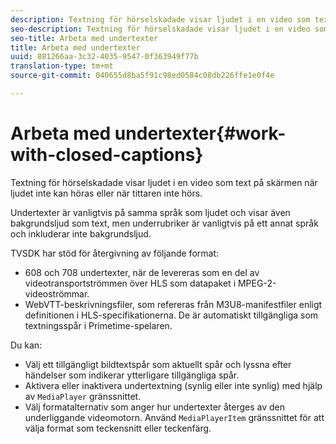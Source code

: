 ```yaml
---
description: Textning för hörselskadade visar ljudet i en video som text på skärmen när ljudet inte kan höras eller när tittaren inte hörs.
seo-description: Textning för hörselskadade visar ljudet i en video som text på skärmen när ljudet inte kan höras eller när tittaren inte hörs.
seo-title: Arbeta med undertexter
title: Arbeta med undertexter
uuid: 881266aa-3c32-4035-9547-0f363949f77b
translation-type: tm+mt
source-git-commit: 040655d8ba5f91c98ed0584c08db226ffe1e0f4e

---
```



# Arbeta med undertexter{#work-with-closed-captions}

Textning för hörselskadade visar ljudet i en video som text på skärmen när ljudet inte kan höras eller när tittaren inte hörs.

Undertexter är vanligtvis på samma språk som ljudet och visar även bakgrundsljud som text, men underrubriker är vanligtvis på ett annat språk och inkluderar inte bakgrundsljud.

TVSDK har stöd för återgivning av följande format:

* 608 och 708 undertexter, när de levereras som en del av videotransportströmmen över HLS som datapaket i MPEG-2-videoströmmar.
* WebVTT-beskrivningsfiler, som refereras från M3U8-manifestfiler enligt definitionen i HLS-specifikationerna. De är automatiskt tillgängliga som textningsspår i Primetime-spelaren.

Du kan:

* Välj ett tillgängligt bildtextspår som aktuellt spår och lyssna efter händelser som indikerar ytterligare tillgängliga spår.
* Aktivera eller inaktivera undertextning (synlig eller inte synlig) med hjälp av `MediaPlayer` gränssnittet.
* Välj formatalternativ som anger hur undertexter återges av den underliggande videomotorn. Använd `MediaPlayerItem` gränssnittet för att välja format som teckensnitt eller teckenfärg.

